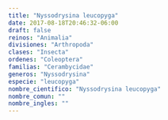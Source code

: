 ```yaml
---
title: "Nyssodrysina leucopyga"
date: 2017-08-18T20:46:32-06:00
draft: false
reinos: "Animalia"
divisiones: "Arthropoda"
clases: "Insecta"
ordenes: "Coleoptera"
familias: "Cerambycidae"
generos: "Nyssodrysina"
especie: "leucopyga"
nombre_cientifico: "Nyssodrysina leucopyga"
nombre_comun: ""
nombre_ingles: ""
---
```

